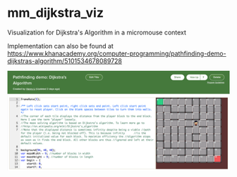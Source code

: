 # mm_dijkstra_viz
Visualization for Dijkstra's Algorithm in a micromouse context

Implementation can also be found at https://www.khanacademy.org/computer-programming/pathfinding-demo-dijkstras-algorithm/5101534678089728

![alt tag](Visualization1.png)
